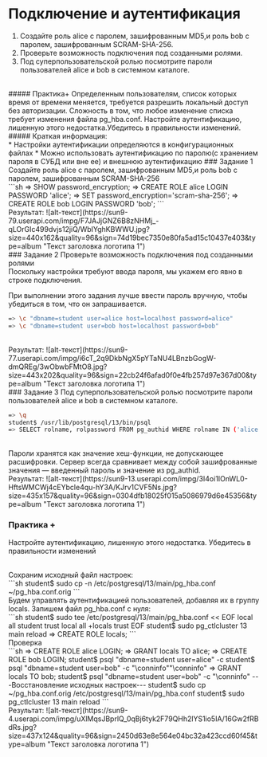 # Подключение и аутентификация
1. Создайте роль alice с паролем, зашифрованным MD5,и роль bob с паролем, зашифрованным SCRAM-SHA-256.
2.  Проверьте возможность подключения под созданными ролями.
3.  Под суперпользовательской ролью посмотрите пароли пользователей alice и bob в системном каталоге.

<br>
##### Практика+
 Определенным пользователям, список которых время от времени меняется, требуется разрешить локальный доступ без авторизации. Сложность в том, что любое изменение списка требует изменения файла pg_hba.conf. 
Настройте аутентификацию, лишенную этого недостатка.Убедитесь в правильности изменений.
<br>
##### Краткая информация:
<br>
* Настройки аутентификации определяются в конфигурационных файлах
* Можно использовать аутентификацию по паролю(с хранением пароля в СУБД или вне ее) и внешнюю аутентификацию
### Задание 1
Создайте роль alice с паролем, зашифрованным MD5,и роль bob с паролем, зашифрованным SCRAM-SHA-256
<br>
```sh
=> SHOW password_encryption;
=> CREATE ROLE alice LOGIN PASSWORD 'alice';
=> SET password_encryption='scram-sha-256';
=> CREATE ROLE bob LOGIN PASSWORD 'bob';
```

<br>
Результат:
![alt-текст](https://sun9-79.userapi.com/impg/F7JAJjGNZ6B8zNHMj_-qLOrGIc499dvjs12jiQ/WbIYghKBWWU.jpg?size=440x162&quality=96&sign=74d19bec7350e80fa5ad15c10437e403&type=album "Текст заголовка логотипа 1")<br>
###  Задание 2
Проверьте возможность подключения под созданными ролями
<br>
Поскольку настройки требуют ввода пароля, мы укажем его явно в строке подключения.

При выполнении этого задания лучше ввести пароль вручную, чтобы убедиться в том, что он запрашивается.
<br>
```sh
=> \c "dbname=student user=alice host=localhost password=alice"
=> \c "dbname=student user=bob host=localhost password=bob"
```
<br>
Результат:
![alt-текст](https://sun9-77.userapi.com/impg/i6cT_2q9DkbNgX5pYTaNU4LBnzbGogW-dmQREg/3wObwbFMtO8.jpg?size=443x202&quality=96&sign=22cb24f6afad0f0e4fb257d97e367d00&type=album "Текст заголовка логотипа 1")<br>
###  Задание 3
Под суперпользовательской ролью посмотрите пароли пользователей alice и bob в системном каталоге.
<br>

```sh
=> \q
student$ /usr/lib/postgresql/13/bin/psql 
=> SELECT rolname, rolpassword FROM pg_authid WHERE rolname IN ('alice','bob') \gx
```
<br>
Пароли хранятся как значение хеш-функции, не допускающее расшифровки. Сервер всегда сравнивает между собой зашифрованные значения — введенный пароль и значение из pg_authid.

<br>
Результат:
![alt-текст](https://sun9-13.userapi.com/impg/3I4oi1IOnWL0-HftsWMCWj4cEYbcle4qu-hY3A/KJrv1CVF5Ns.jpg?size=435x157&quality=96&sign=0304dfb18025f015a5086979d6e45356&type=album "Текст заголовка логотипа 1")<br>

###  Практика +
Настройте аутентификацию, лишенную этого недостатка.
Убедитесь в правильности изменений

<br>
Сохраним исходный файл настроек:
<br>
```sh
student$ sudo cp -n /etc/postgresql/13/main/pg_hba.conf ~/pg_hba.conf.orig
```
<br>
Будем управлять аутентификацией пользователей, добавляя их в группу locals.
Запишем файл pg_hba.conf с нуля:
<br>
```sh
student$ sudo tee /etc/postgresql/13/main/pg_hba.conf << EOF
local all student trust
local all +locals trust
EOF
student$ sudo pg_ctlcluster 13 main reload
=> CREATE ROLE locals;
```
<br>
Проверка
<br>
```sh
=> CREATE ROLE alice LOGIN;
=> GRANT locals TO alice;
=> CREATE ROLE bob LOGIN;
student$ psql "dbname=student user=alice" -c
student$ psql "dbname=student user=bob" -c "\conninfo""\conninfo"
=> GRANT locals TO bob;
student$ psql "dbname=student user=bob" -c "\conninfo"
---Восстановление исходных настроек---
student$ sudo cp ~/pg_hba.conf.orig /etc/postgresql/13/main/pg_hba.conf
student$ sudo pg_ctlcluster 13 main reload
```
<br>
Результат:
![alt-текст](https://sun9-4.userapi.com/impg/uXlMqsJBprlQ_0qBj6tyk2F79QHh2lYS1io5IA/16Gw2fRBdRs.jpg?size=437x124&quality=96&sign=2450d63e8e564e04bc32a423ccd60f45&type=album "Текст заголовка логотипа 1")<br>


